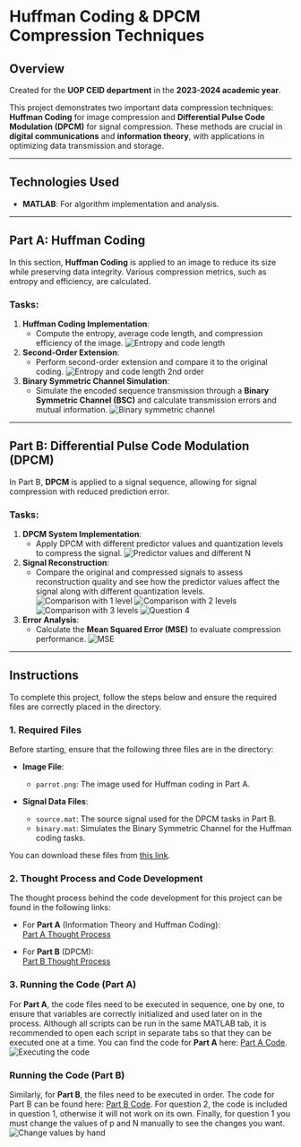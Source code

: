 # Huffman Coding & DPCM Compression Techniques

## Overview

Created for the **UOP CEID department** in the **2023-2024 academic year**.

This project demonstrates two important data compression techniques: **Huffman Coding** for image compression and **Differential Pulse Code Modulation (DPCM)** for signal compression. These methods are crucial in **digital communications** and **information theory**, with applications in optimizing data transmission and storage.

---

## Technologies Used
- **MATLAB**: For algorithm implementation and analysis.

---

## Part A: Huffman Coding

In this section, **Huffman Coding** is applied to an image to reduce its size while preserving data integrity. Various compression metrics, such as entropy and efficiency, are calculated.

### Tasks:
1. **Huffman Coding Implementation**:
   - Compute the entropy, average code length, and compression efficiency of the image.
     ![Entropy and code length](https://github.com/GrigorisTzortzakis/Digital-Communications/blob/main/Project%201/pics%20for%20readme/Entropy_code_length.png) 
2. **Second-Order Extension**:
   - Perform second-order extension and compare it to the original coding.
     ![Entropy and code length 2nd order](https://github.com/GrigorisTzortzakis/Digital-Communications/blob/main/Project%201/pics%20for%20readme/Entropy_code_length_2ndorder.png) 
3. **Binary Symmetric Channel Simulation**:
   - Simulate the encoded sequence transmission through a **Binary Symmetric Channel (BSC)** and calculate transmission errors and mutual information.
     ![Binary symmetric channel](https://github.com/GrigorisTzortzakis/Digital-Communications/blob/main/Project%201/pics%20for%20readme/Binary_symmetric_channel.png) 
---

## Part B: Differential Pulse Code Modulation (DPCM)

In Part B, **DPCM** is applied to a signal sequence, allowing for signal compression with reduced prediction error.

### Tasks:
1. **DPCM System Implementation**:
   - Apply DPCM with different predictor values and quantization levels to compress the signal.
     ![Predictor values and different N](https://github.com/GrigorisTzortzakis/Digital-Communications/blob/main/Project%201/pics%20for%20readme/Partb_question_1.png) 
2. **Signal Reconstruction**:
   - Compare the original and compressed signals to assess reconstruction quality and see how the predictor values affect the signal along with different quantization levels.
     ![Comparison with 1 level](https://github.com/GrigorisTzortzakis/Digital-Communications/blob/main/Project%201/pics%20for%20readme/Partb_question_2_p%3D12_N%3D1.png)
     ![Comparison with 2 levels](https://github.com/GrigorisTzortzakis/Digital-Communications/blob/main/Project%201/pics%20for%20readme/Partb_question_2_p%3D12_N%3D2.png)
     ![Comparison with 3 levels](https://github.com/GrigorisTzortzakis/Digital-Communications/blob/main/Project%201/pics%20for%20readme/Partb_question_2_p%3D12_N%3D3.png)
     ![Question 4](https://github.com/GrigorisTzortzakis/Digital-Communications/blob/main/Project%201/pics%20for%20readme/Partb_question_4_p%3D5_N%3D2.png)
3. **Error Analysis**:
   - Calculate the **Mean Squared Error (MSE)** to evaluate compression performance.
    ![MSE](https://github.com/GrigorisTzortzakis/Digital-Communications/blob/main/Project%201/pics%20for%20readme/Partb_question_3.png)
---

## Instructions

To complete this project, follow the steps below and ensure the required files are correctly placed in the directory.

### 1. Required Files

Before starting, ensure that the following three files are in the directory:

- **Image File**:
  - `parrot.png`: The image used for Huffman coding in Part A.
  
- **Signal Data Files**:
  - `source.mat`: The source signal used for the DPCM tasks in Part B.
  - `binary.mat`: Simulates the Binary Symmetric Channel for the Huffman coding tasks.

You can download these files from [this link](https://github.com/GrigorisTzortzakis/Digital-Communications/tree/main/Project%201/Starting%20files).

### 2. Thought Process and Code Development

The thought process behind the code development for this project can be found in the following links:

- For **Part A** (Information Theory and Huffman Coding):  
  [Part A Thought Process](https://github.com/GrigorisTzortzakis/Digital-Communications/tree/main/Project%201/Theory/Information%20Theory)
  
- For **Part B** (DPCM):  
  [Part B Thought Process](https://github.com/GrigorisTzortzakis/Digital-Communications/tree/main/Project%201/Theory/DPCM)

### 3. Running the Code (Part A)

For **Part A**, the code files need to be executed in sequence, one by one, to ensure that variables are correctly initialized and used later on in the process. Although all scripts can be run in the same MATLAB tab, it is recommended to open each script in separate tabs so that they can be executed one at a time. You can find the code for **Part A** here: [Part A Code](https://github.com/GrigorisTzortzakis/Digital-Communications/tree/main/Project%201/Code/Part%20A).
![Executing the code](https://github.com/GrigorisTzortzakis/Digital-Communications/blob/main/Project%201/pics%20for%20readme/Sequential_code_execution_explained.png) 

###  Running the Code (Part B)

Similarly, for **Part B**, the files need to be executed in order. The code for Part B can be found here: [Part B Code](https://github.com/GrigorisTzortzakis/Digital-Communications/tree/main/Project%201/Code/Part%20B).
For question 2, the code is included in question 1, otherwise it will not work on its own. Finally, for question 1 you must change the values of p and N manually to see the changes you want.
 ![Change values by hand](https://github.com/GrigorisTzortzakis/Digital-Communications/blob/main/Project%201/pics%20for%20readme/Change_values_by_hand.png)
